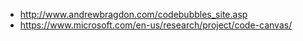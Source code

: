 - http://www.andrewbragdon.com/codebubbles_site.asp
- https://www.microsoft.com/en-us/research/project/code-canvas/
